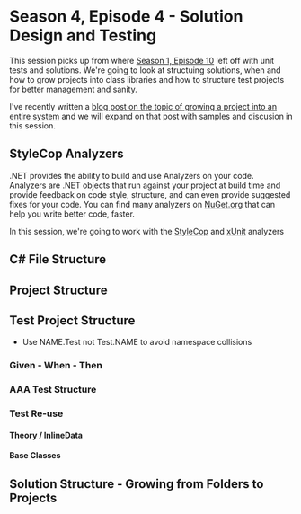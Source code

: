 # Season 4, Episode 4 - Solution Design and Testing

This session picks up from where [Season 1, Episode 10](../../Season-01/0110-UnitTests) left off with unit tests and solutions.  We're going to look at structuing solutions, when and how to grow projects into class libraries and how to structure test projects for better management and sanity.

I've recently written a [blog post on the topic of growing a project into an entire system](https://dev.to/dotnet/my-favorite-c-features-part-4-project-structure-454p) and we will expand on that post with samples and discusion in this session.

## StyleCop Analyzers

.NET provides the ability to build and use Analyzers on your code.  Analyzers are .NET objects that run against your project at build time and provide feedback on code style, structure, and can even provide suggested fixes for your code.  You can find many analyzers on [NuGet.org](https://www.nuget.org/packages?q=analyzers&sortOrder=package-download-count) that can help you write better code, faster.

In this session, we're going to work with the [StyleCop](https://www.nuget.org/packages/StyleCop.Analyzers) and [xUnit](https://www.nuget.org/packages/xunit.analyzers/) analyzers

## C# File Structure

## Project Structure

## Test Project Structure

- Use NAME.Test not Test.NAME to avoid namespace collisions

### Given - When - Then

### AAA Test Structure

### Test Re-use

#### Theory / InlineData

#### Base Classes

## Solution Structure - Growing from Folders to Projects
